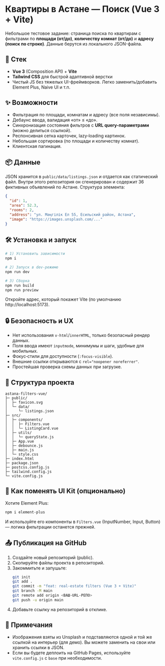 
# Квартиры в Астане — Поиск (Vue 3 + Vite)

Небольшое тестовое задание: страница поиска по квартирам с фильтрами по **площади (от/до)**, **количеству комнат (от/до)** и **адресу (поиск по строке)**. Данные берутся из локального JSON-файла.

## 🚀 Стек
- **Vue 3** (Composition API) + **Vite**
- **Tailwind CSS** для быстрой адаптивной верстки
- Чистый JS без тяжелых UI-фреймворков. Легко заменить/добавить Element Plus, Naive UI и т.п.

## ✨ Возможности
- Фильтрация по площади, комнатам и адресу (все поля независимы).
- Дебаунс ввода, валидация «от» ≤ «до».
- Синхронизация состояния фильтров с **URL query-параметрами** (можно делиться ссылкой).
- Респонсивная сетка карточек, lazy‑loading картинок.
- Небольшая сортировка (по площади и количеству комнат).
- Клиентская пагинация.

## 📦 Данные
JSON хранится в `public/data/listings.json` и отдается как статический файл. Внутри этого репозитория он сгенерирован и содержит 36 фиктивных объявлений по Астане. 
Структура элемента:
```json
{
  "id": 1,
  "area": 52.3,
  "rooms": 2,
  "address": "ул. Мәңгілік Ел 55, Есильский район, Астана",
  "image": "https://images.unsplash.com/..."
}
```

## 🛠 Установка и запуск
```bash
# 1) Установить зависимости
npm i

# 2) Запуск в dev‑режиме
npm run dev

# 3) Сборка
npm run build
npm run preview
```

Откройте адрес, который покажет Vite (по умолчанию http://localhost:5173).

## 🔒 Безопасность и UX
- Нет использования `v-html`/`innerHTML`, только безопасный рендер данных.
- Поля ввода имеют `inputmode`, минимумы и шаги, удобные для мобильных.
- Фокус‑стили для доступности (`:focus-visible`).
- Внешние ссылки открываются с `rel="noopener noreferrer"`.
- Простейшая проверка схемы данных при загрузке.

## 🧩 Структура проекта
```
astana-filters-vue/
├─ public/
│  ├─ favicon.svg
│  └─ data/
│     └─ listings.json
├─ src/
│  ├─ components/
│  │  ├─ Filters.vue
│  │  └─ ListingCard.vue
│  ├─ utils/
│  │  └─ queryState.js
│  ├─ App.vue
│  ├─ debounce.js
│  ├─ main.js
│  └─ style.css
├─ index.html
├─ package.json
├─ postcss.config.js
├─ tailwind.config.js
└─ vite.config.js
```

## 🧪 Как поменять UI Kit (опционально)
Хотите Element Plus:
```bash
npm i element-plus
```
И используйте его компоненты в `Filters.vue` (InputNumber, Input, Button) — логика фильтрации останется прежней.

## 📤 Публикация на GitHub
1. Создайте новый репозиторий (public).
2. Скопируйте файлы проекта в репозиторий.
3. Закоммитьте и запушьте:
   ```bash
   git init
   git add .
   git commit -m "feat: real-estate filters (Vue 3 + Vite)"
   git branch -M main
   git remote add origin <ВАШ-URL-РЕПО>
   git push -u origin main
   ```
4. Добавьте ссылку на репозиторий в отклике.

## 📎 Примечания
- Изображения взяты из Unsplash и подставляются одной и той же ссылкой на интерьер (для демо). Вы можете заменить на свои или хранить ссылки в JSON.
- Если вы будете деплоить на GitHub Pages, используйте `vite.config.js` с `base` при необходимости.
